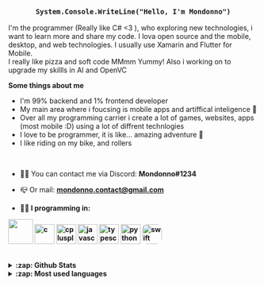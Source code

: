<link rel="stylesheet" href="https://raw.githubusercontent.com/Mondonno/Mondonno/master/mondonno-readme.css">

<h3 align="center"><code>System.Console.WriteLine("Hello, I'm Mondonno")</code></h3>
<p align="left">I'm the programmer (Really like C# <3 ), who exploring new technologies, i want to learn more and share my code. I lova open source and the mobile, desktop, and web technologies. I usually use Xamarin and Flutter for Mobile.<br>I really like pizza and soft code MMmm Yummy! Also i working on to upgrade my skillls in AI and OpenVC</p>

**Some things about me**
- I'm 99% backend and 1% frontend developer
- My main area where i foucsing is mobile apps and artiffical inteligence 📱
- Over all my programming carrier i create a lot of games, websites, apps (most mobile :D) using a lot of diffrent technlogies
- I love to be programmer, it is like... amazing adventure 🥳
- I like riding on my bike, and rollers
<br>  

- 🤷‍♂️ You can contact me via Discord: **Mondonno#1234**
- 📪 Or mail: <a href="mailto:mondonno.contact@gmail.com"><b>mondonno.contact@gmail.com<b></a>
  
- 👨‍💻 I programming in:
<p algin="left" id="langs">
  <img width="50" height="50" src="https://cdn.worldvectorlogo.com/logos/c--4.svg">
  <img src="https://logodix.com/logo/640491.png" alt="c" width="40" height="40"/> <img src="https://upload.wikimedia.org/wikipedia/commons/thumb/1/18/ISO_C%2B%2B_Logo.svg/1200px-ISO_C%2B%2B_Logo.svg.png" alt="cplusplus" width="40" height="40"/>
  <img src="https://upload.wikimedia.org/wikipedia/commons/thumb/9/99/Unofficial_JavaScript_logo_2.svg/1200px-Unofficial_JavaScript_logo_2.svg.png" alt="javascript" width="40" height="40"/>
  <img src="https://cdn.discordapp.com/attachments/757922151524335626/798350013109370911/ts-logo-256.png" alt="typescript" width="40" height="40"/>
  <img src="https://seeklogo.com/images/P/python-logo-A32636CAA3-seeklogo.com.png" alt="python" width="40" height="40"/>
  <img src="https://developer.apple.com/swift/images/swift-og.png" alt="swift" width="40" height="40" style="border-radius: 10px;">
  
  </p>
  <br>
  <details>
  <summary>:zap: Github <b>Stats</b></summary>
  <br>
  <img align="center" src="https://github-readme-stats.vercel.app/api?username=Mondonno&&show_icons=true&title_color=222222&icon_color=03A87C&text_color=333333&bg_color=ffffff">
  <p><i> Not including Private Repositories</i> </p>
</details>

<details>
  <summary>:zap: <b>Most</b> used <b>languages</b></summary>
  <br>
  <img align="center" src="https://github-readme-stats.vercel.app/api/top-langs/?username=Mondonno&layout=compact&bg_color=ffffff&text_color=333333&title_color=222222">
</details>
  

